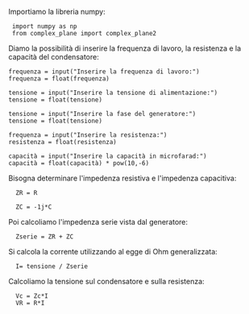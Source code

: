 Importiamo la libreria numpy:     
     
     import numpy as np
     from complex_plane import complex_plane2
 

Diamo la possibilità di inserire la frequenza di lavoro, la resistenza e la capacità del condensatore:

    frequenza = input("Inserire la frequenza di lavoro:")
    frequenza = float(frequenza)
    
    tensione = input("Inserire la tensione di alimentazione:")
    tensione = float(tensione)
    
    tensione = input("Inserire la fase del generatore:")
    tensione = float(tensione)
    
    frequenza = input("Inserire la resistenza:")
    resistenza = float(resistenza)
    
    capacità = input("Inserire la capacità in microfarad:")
    capacità = float(capacità) * pow(10,-6)
    
  
Bisogna determinare l'impedenza resistiva e l'impedenza capacitiva:
 
      ZR = R
      
      ZC = -1j*C
 
Poi calcoliamo l'impedenza serie vista dal generatore:

      Zserie = ZR + ZC 
      
Si calcola la corrente utilizzando al egge di Ohm generalizzata:

      I= tensione / Zserie
      
 Calcoliamo la tensione sul condensatore e sulla resistenza:
 
      Vc = Zc*I
      VR = R*I
 
 

 

